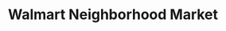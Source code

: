 ---
title: "Walmart Neighborhood Market"
url: /goose-creek/walmart-neighborhood-market/
shop: supermarket
---
